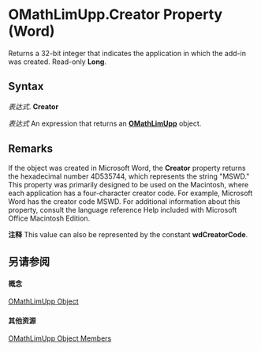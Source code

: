 
# OMathLimUpp.Creator Property (Word)

Returns a 32-bit integer that indicates the application in which the add-in was created. Read-only  **Long**.


## Syntax

 _表达式_. **Creator**

 _表达式_ An expression that returns an **[OMathLimUpp](3c7ca001-8533-52c9-5343-8a89892c0a16.md)** object.


## Remarks

If the object was created in Microsoft Word, the  **Creator** property returns the hexadecimal number 4D535744, which represents the string "MSWD." This property was primarily designed to be used on the Macintosh, where each application has a four-character creator code. For example, Microsoft Word has the creator code MSWD. For additional information about this property, consult the language reference Help included with Microsoft Office Macintosh Edition.


 **注释**  This value can also be represented by the constant  **wdCreatorCode**.


## 另请参阅


#### 概念


[OMathLimUpp Object](3c7ca001-8533-52c9-5343-8a89892c0a16.md)
#### 其他资源


[OMathLimUpp Object Members](http://msdn.microsoft.com/library/789004f4-1c6e-de7e-484b-7da6a9d185fd%28Office.15%29.aspx)